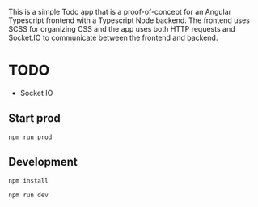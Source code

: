 This is a simple Todo app that is a proof-of-concept for an Angular Typescript
frontend with a Typescript Node backend. The frontend uses SCSS for organizing
CSS and the app uses both HTTP requests and Socket.IO to communicate between
the frontend and backend.

# TODO
* Socket IO

## Start prod
```
npm run prod
```

## Development
```
npm install
```

```
npm run dev
```
